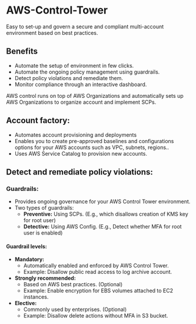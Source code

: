 # AWS-Control-Tower

Easy to set-up and govern a secure and compliant multi-account environment based on best practices.

## Benefits

- Automate the setup of environment in few clicks.
- Automate the ongoing policy management using guardrails.
- Detect policy violations and remediate them.
- Monitor compliance through an interactive dashboard.

AWS control runs on top of AWS Organizations and automatically sets up AWS Organizations to organize account and 
implement SCPs.

## Account factory:

- Automates account provisioning and deployments
- Enables you to create pre-approved baselines and configurations options for your AWS accounts such as VPC, subnets, regions..
- Uses AWS Service Catalog to provision new accounts.

## Detect and remediate policy violations:

### Guardrails:
- Provides ongoing governance for your AWS Control Tower environment.
- Two types of guardrails:
  - **Preventive:** Using SCPs. (E.g., which disallows creation of KMS key for root user)
  - **Detective:** Using AWS Config. (E.g., Detect whether MFA for root user is enabled)

#### Guardrail levels:
- **Mandatory:**
  - Automatically enabled and enforced by AWS Control Tower.
  - Example: Disallow public read access to log archive account.
- **Strongly recommended:**
  - Based on AWS best practices. (Optional)
  - Example: Enable encryption for EBS volumes attached to EC2 instances.
- **Elective:**
  - Commonly used by enterprises. (Optional)
  - Example: Disallow delete actions without MFA in S3 bucket.